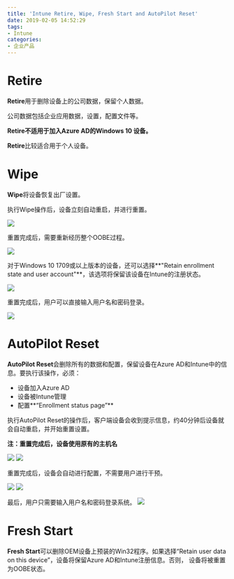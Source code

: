 ```yaml
---
title: 'Intune Retire, Wipe, Fresh Start and AutoPilot Reset'
date: 2019-02-05 14:52:29
tags:
- Intune
categories:
- 企业产品
---
```

# Retire

**Retire**用于删除设备上的公司数据，保留个人数据。

公司数据包括企业应用数据，设置，配置文件等。

**Retire不适用于加入Azure AD的Windows 10 设备。**

**Retire**比较适合用于个人设备。

# Wipe

**Wipe**将设备恢复出厂设置。

执行Wipe操作后，设备立刻自动重启，并进行重置。

![](/images/65.png)

重置完成后，需要重新经历整个OOBE过程。

![](/images/66.png)

对于Windows 10 1709或以上版本的设备，还可以选择**"Retain enrollment state and user account"**，该选项将保留该设备在Intune的注册状态。

![](/images/67.png)

重置完成后，用户可以直接输入用户名和密码登录。

![](/images/68.png)

<!-- more -->  

# AutoPilot Reset

**AutoPilot Reset**会删除所有的数据和配置，保留设备在Azure AD和Intune中的信息。要执行该操作，必须：

- 设备加入Azure AD
- 设备被Intune管理
- 配置**“Enrollment status page”**

执行AutoPilot Reset的操作后，客户端设备会收到提示信息，约40分钟后设备就会自动重启，并开始重置设置。

**注：重置完成后，设备使用原有的主机名**

![](/images/69.png)
![](/images/70.png)

重置完成后，设备会自动进行配置，不需要用户进行干预。

![](/images/71.png)
![](/images/72.png)

最后，用户只需要输入用户名和密码登录系统。
![](/images/73.png)


# Fresh Start

**Fresh Start**可以删除OEM设备上预装的Win32程序。如果选择“Retain user data on this device”，设备将保留Azure AD和Intune注册信息。否则， 设备将被重置为OOBE状态。 



